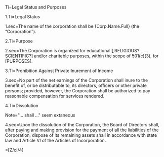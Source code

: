 Ti=Legal Status and Purposes

1.Ti=Legal Status

1.sec=The name of the corporation shall be {Corp.Name.Full} (the “Corporation”).

2.Ti=Purpose

2.sec=The Corporation is organized for educational [,RELIGIOUS? SCIENTIFIC?] and/or charitable purposes, within the scope of 501(c)(3), for [PURPOSES].

3.Ti=Prohibition Against Private Inurement of Income

3.sec=No part of the net earnings of the Corporation shall inure to the benefit of, or be distributable to, its directors, officers or other private persons; provided, however, the Corporation shall be authorized to pay reasonable compensation for services rendered.

4.Ti=Dissolution

Note="... shall ..." seem extaneous

4.sec=Upon the dissolution of the Corporation, the Board of Directors shall, after paying and making provision for the payment of all the liabilities of the Corporation, dispose of its remaining assets shall in accordance with state law and Article VI of the Articles of Incorporation.

=[Z/ol/4]
